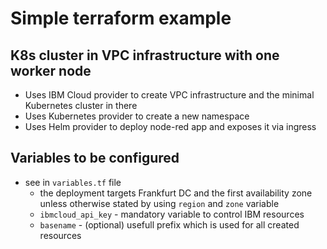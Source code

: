 # Simple terraform example

## K8s cluster in VPC infrastructure with one worker node

- Uses IBM Cloud provider to create VPC infrastructure and the minimal Kubernetes cluster in there
- Uses Kubernetes provider to create a new namespace
- Uses Helm provider to deploy node-red app and exposes it via ingress

## Variables to be configured

- see in `variables.tf` file
  - the deployment targets Frankfurt DC and the first availability zone unless otherwise stated by using `region` and `zone` variable
  - `ibmcloud_api_key` - mandatory variable to control IBM resources
  - `basename` - (optional) usefull prefix which is used for all created resources
